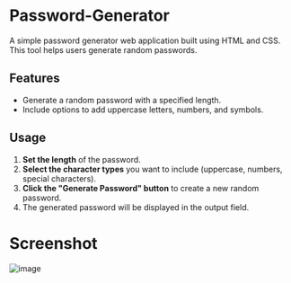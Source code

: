 # Password-Generator

A simple password generator web application built using HTML and CSS. This tool helps users generate random passwords.

## Features

- Generate a random password with a specified length.
- Include options to add uppercase letters, numbers, and symbols.

## Usage

1. **Set the length** of the password.
2. **Select the character types** you want to include (uppercase, numbers, special characters).
3. **Click the "Generate Password" button** to create a new random password.
4. The generated password will be displayed in the output field.

# Screenshot
![image](https://github.com/user-attachments/assets/07806444-e644-4cf2-9c77-fb41affcf2a9)
